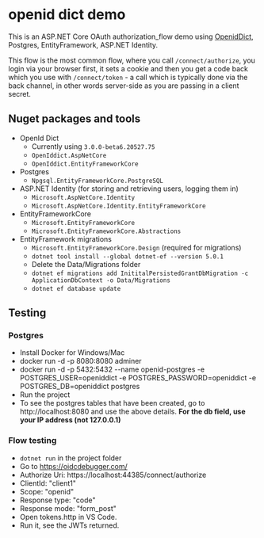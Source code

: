 # openid dict demo

This is an ASP.NET Core OAuth authorization_flow demo using [OpenidDict][1], Postgres, EntityFramework, ASP.NET Identity.

This flow is the most common flow, where you call `/connect/authorize`, you login via your browser first, it sets a cookie and 
then you get a code back which you use with `/connect/token` - a call which is typically done via the back channel, in other words 
server-side as you are passing in a client secret.

## Nuget packages and tools

- OpenId Dict
  - Currently using `3.0.0-beta6.20527.75`
  - `OpenIddict.AspNetCore`
  - `OpenIddict.EntityFrameworkCore`
- Postgres
  - `Npgsql.EntityFrameworkCore.PostgreSQL`
- ASP.NET Identity (for storing and retrieving users, logging them in)
  - `Microsoft.AspNetCore.Identity`
  - `Microsoft.AspNetCore.Identity.EntityFrameworkCore`
- EntityFrameworkCore
  - `Microsoft.EntityFrameworkCore`
  - `Microsoft.EntityFrameworkCore.Abstractions`
- EntityFramework migrations
  - `Microsoft.EntityFrameworkCore.Design` (required for migrations)
  - `dotnet tool install --global dotnet-ef --version 5.0.1`
  - Delete the Data/Migrations folder
  - `dotnet ef migrations add InititalPersistedGrantDbMigration -c ApplicationDbContext -o Data/Migrations`
  - `dotnet ef database update`


## Testing


### Postgres

- Install Docker for Windows/Mac
- docker run -d -p 8080:8080 adminer
- docker run -d -p 5432:5432 --name openid-postgres -e POSTGRES_USER=openiddict -e POSTGRES_PASSWORD=openiddict -e POSTGRES_DB=openiddict postgres
- Run the project
- To see the postgres tables that have been created, go to http://localhost:8080 and use the above details. **For the db field, use your IP address (not 127.0.0.1)**

### Flow testing
- `dotnet run` in the project folder
- Go to https://oidcdebugger.com/ 
- Authorize Uri: https://localhost:44385/connect/authorize
- ClientId: "client1"
- Scope: "openid"
- Response type: "code"
- Response mode: "form_post"
- Open tokens.http in VS Code.
- Run it, see the JWTs returned.

[1]: https://github.com/openiddict/openiddict-core